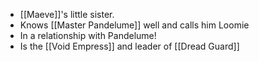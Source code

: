 * [[Maeve]]'s little sister.
* Knows [[Master Pandelume]] well and calls him Loomie
* In a relationship with Pandelume!
* Is the [[Void Empress]] and leader of [[Dread Guard]]
